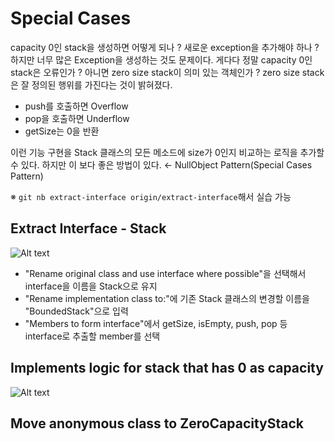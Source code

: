# Special Cases

capacity 0인 stack을 생성하면 어떻게 되나 ? 새로운 exception을 추가해야 하나 ?
하지만 너무 많은 Exception을 생성하는 것도 문제이다.
게다다 정말 capacity 0인 stack은 오류인가 ? 아니면 zero size stack이 의미 있는 객체인가 ?
zero size stack은 잘 정의된 행위를 가진다는 것이 밝혀졌다.

- push를 호출하면 Overflow
- pop을 호출하면 Underflow
- getSize는 0을 반환

이런 기능 구현을 Stack 클래스의 모든 메소드에 size가 0인지 비교하는 로직을 추가할 수 있다.
하지만 이 보다 좋은 방법이 있다. ← NullObject Pattern(Special Cases Pattern)

※ `git nb extract-interface origin/extract-interface`해서 실습 가능

## Extract Interface - Stack

![Alt text](https://monosnap.com/image/4lACuLFyj4vecfH0rduHI2T2XamsJf.png)

- "Rename original class and use interface where possible"을 선택해서 interface을 이름을 Stack으로 유지
- "Rename implementation class to:"에 기존 Stack 클래스의 변경할 이름을 "BoundedStack"으로 입력
- "Members to form interface"에서 getSize, isEmpty, push, pop 등 interface로 추출할 member를 선택

## Implements logic for stack that has 0 as capacity

![Alt text](https://monosnap.com/image/ajVy5xlNxGaUfsMUbkKzYrCazLI1WV.png)

## Move anonymous class to ZeroCapacityStack